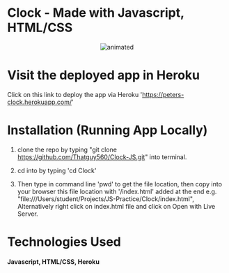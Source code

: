 # Clock - Made with Javascript, HTML/CSS

<!-- <img src="Assets/Screenshot 2020-08-04 at 13.21.44.png" /> -->
<p align="center">
  <img src="DemoOfApp.gif" alt="animated" />
</p>

# Visit the deployed app in Heroku

Click on this link to deploy the app via Heroku 'https://peters-clock.herokuapp.com/'

# Installation (Running App Locally)

1. clone the repo by typing "git clone https://github.com/Thatguy560/Clock-JS.git" into terminal.

2. cd into by typing 'cd Clock'

3. Then type in command line 'pwd' to get the file location, then copy into your browser this file location with '/index.html' added at the end e.g. "file:///Users/student/Projects/JS-Practice/Clock/index.html", Alternatively right click on index.html file and click on Open with Live Server.

# Technologies Used

#### Javascript, HTML/CSS, Heroku
